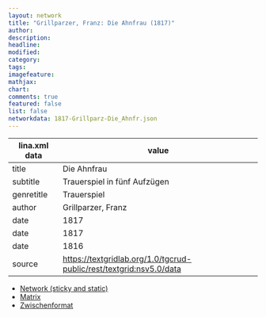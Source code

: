 ```yaml
---
layout: network
title: "Grillparzer, Franz: Die Ahnfrau (1817)"
author:
description:
headline:
modified:
category:
tags:
imagefeature: 
mathjax: 
chart: 
comments: true
featured: false
list: false
networkdata: 1817-Grillparz-Die_Ahnfr.json
---
```

lina.xml data  | value
------------- | -------------
title|Die Ahnfrau
subtitle|Trauerspiel in fünf Aufzügen
genretitle|Trauerspiel
author|Grillparzer, Franz
date|1817
date|1817
date|1816
source|https://textgridlab.org/1.0/tgcrud-public/rest/textgrid:nsv5.0/data


* [Network (sticky and static)](/network444)
* [Matrix](/matrix444)
* [Zwischenformat](/lina444 )
